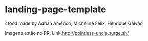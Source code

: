 # landing-page-template
4food made by Adrian Américo, Micheline Felix, Henrique Galvão

Imagens estão no PR.
Link:http://pointless-uncle.surge.sh/
